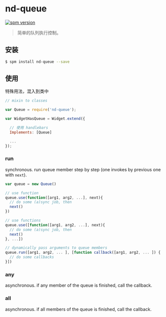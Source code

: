 # nd-queue

[![spm version](http://spm.crossjs.com/badge/nd-queue)](http://spm.crossjs.com/package/nd-queue)

> 简单的队列执行控制。

## 安装

```bash
$ spm install nd-queue --save
```

## 使用

特殊用法，混入到类中

```js
// mixin to classes

var Queue = require('nd-queue');

var WidgetHasQueue = Widget.extend({

  // 使用 handlebars
  Implements: [Queue]

  ...
});
```

### run

synchronous. run queue member step by step (one invokes by previous one with `next`).

```js
var queue = new Queue()

// use function
queue.use(function([arg1, arg2, ...], next){
  // do some (a)sync job, then
  next()
})

// use functions
queue.use([function([arg1, arg2, ...], next){
  // do some (a)sync job, then
  next()
}, ...])

// dynamically pass arguments to queue members
queue.run([arg1, arg2, ... ], [function callback([arg1, arg2, ... ]) {
  // do some callbacks
}])
```

### any

asynchronous. if any member of the queue is finished, call the callback.

### all

asynchronous. if all members of the queue is finished, call the callback.
